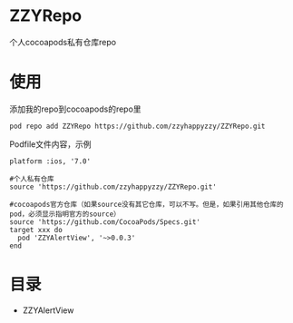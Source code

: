 # ZZYRepo
个人cocoapods私有仓库repo

# 使用
添加我的repo到cocoapods的repo里
```
pod repo add ZZYRepo https://github.com/zzyhappyzzy/ZZYRepo.git
```
Podfile文件内容，示例
```
platform :ios, '7.0'

#个人私有仓库
source 'https://github.com/zzyhappyzzy/ZZYRepo.git'

#cocoapods官方仓库（如果source没有其它仓库，可以不写。但是，如果引用其他仓库的pod，必须显示指明官方的source）
source 'https://github.com/CocoaPods/Specs.git'
target xxx do
  pod 'ZZYAlertView', '~>0.0.3'
end
```

# 目录
* ZZYAlertView
